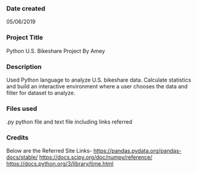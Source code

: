 ### Date created
05/06/2019

### Project Title
Python U.S. Bikeshare Project By Amey

### Description
Used Python language to analyze U.S. bikeshare data. Calculate statistics and build an interactive environment where a user chooses the data and filter for dataset to analyze.

### Files used
.py python file and text file including links referred 

### Credits
Below are the Referred Site Links-
https://pandas.pydata.org/pandas-docs/stable/
https://docs.scipy.org/doc/numpy/reference/
https://docs.python.org/3/library/time.html

